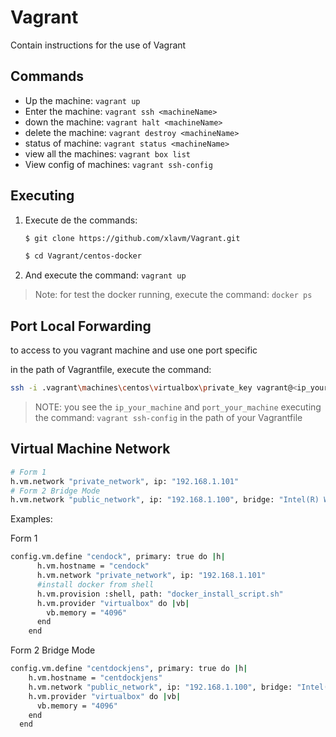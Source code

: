 # Vagrant

Contain instructions for the use of Vagrant

## Commands

* Up the machine: `vagrant up`
* Enter the machine: `vagrant ssh <machineName>`
* down the machine: `vagrant halt <machineName>`
* delete the machine: `vagrant destroy <machineName>`
* status of machine: `vagrant status <machineName>`
* view all the machines: `vagrant box list`
* View config of machines: `vagrant ssh-config`

## Executing 

1. Execute de the commands:
     ```bash
     $ git clone https://github.com/xlavm/Vagrant.git

     $ cd Vagrant/centos-docker
     ``` 
2. And execute the command: `vagrant up`
> Note: for test the docker running, execute the command: `docker ps`


## Port Local Forwarding

to access to you vagrant machine and use one port specific 

in the path of Vagrantfile, execute the command:

```bash
ssh -i .vagrant\machines\centos\virtualbox\private_key vagrant@<ip_your_machine> -p <port_your_machine> -L <port_to_expose>:localhost:<port_to_expose>
```
>NOTE: you see the `ip_your_machine` and `port_your_machine` executing the command: `vagrant ssh-config` in the path of your Vagrantfile


## Virtual Machine Network

```bash
# Form 1
h.vm.network "private_network", ip: "192.168.1.101"
# Form 2 Bridge Mode
h.vm.network "public_network", ip: "192.168.1.100", bridge: "Intel(R) Wireless-AC 9560"
```
Examples:

Form  1
```bash
config.vm.define "cendock", primary: true do |h|
      h.vm.hostname = "cendock"
      h.vm.network "private_network", ip: "192.168.1.101"
      #install docker from shell
      h.vm.provision :shell, path: "docker_install_script.sh"
      h.vm.provider "virtualbox" do |vb|
        vb.memory = "4096"
      end
    end
```
Form 2 Bridge Mode
```bash
config.vm.define "centdockjens", primary: true do |h|
    h.vm.hostname = "centdockjens"
    h.vm.network "public_network", ip: "192.168.1.100", bridge: "Intel(R) Wireless-AC 9560"
    h.vm.provider "virtualbox" do |vb|
      vb.memory = "4096"
    end
  end
```


